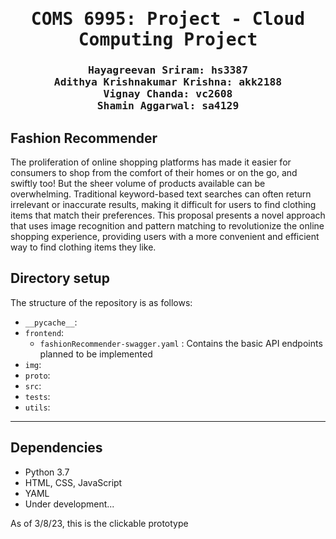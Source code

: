 <div align="center">

<samp>

<h1> COMS 6995: Project - Cloud Computing Project</h1>

<h3> Hayagreevan Sriram: hs3387 <br>  Adithya Krishnakumar Krishna: akk2188 <br> Vignay Chanda: vc2608 <br> Shamin Aggarwal: sa4129</h3>
</samp>   

</div>     

## Fashion Recommender
The proliferation of online shopping platforms has made it easier for consumers to shop from the comfort of their homes or on the go, and swiftly too! But the sheer volume of products available can be overwhelming. Traditional keyword-based text searches can often return irrelevant or inaccurate results, making it difficult for users to find clothing items that match their preferences. This proposal presents a novel approach that uses image recognition and pattern matching to revolutionize the online shopping experience, providing users with a more convenient and efficient way to find clothing items they like.


## Directory setup
<!---------------------------------------------------------------------------------------------------------------->
The structure of the repository is as follows: 

- `__pycache__`: 
- `frontend`: 
	- `fashionRecommender-swagger.yaml` : Contains the basic API endpoints planned to be implemented
- `img`: 
- `proto`: 
- `src`: 
- `tests`: 
- `utils`: 

---

## Dependencies
- Python 3.7
- HTML, CSS, JavaScript
- YAML
- Under development... 

As of 3/8/23, this is the clickable prototype
